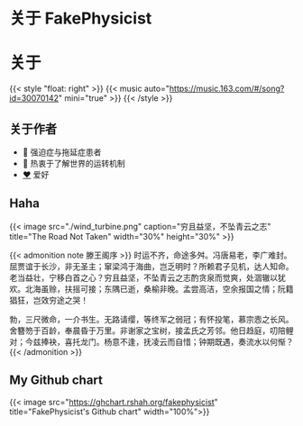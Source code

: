 # 关于 FakePhysicist

# 关于


{{< style "float: right" >}}
  {{< music auto="https://music.163.com/#/song?id=30070142" mini="true" >}}
{{< /style >}}

## 关于作者

- 🤪 强迫症与拖延症患者
- 🤔 热衷于了解世界的运转机制
- [❤️](/love/) 爱好

## Haha

{{< image src="./wind_turbine.png" caption="穷且益坚，不坠青云之志" title="The Road Not Taken" width="30%" height="30%" >}}

{{< admonition note 滕王阁序 >}}
时运不齐，命途多舛。冯唐易老，李广难封。屈贾谊于长沙，非无圣主；窜梁鸿于海曲，岂乏明时？所赖君子见机，达人知命。老当益壮，宁移白首之心？穷且益坚，不坠青云之志酌贪泉而觉爽，处涸辙以犹欢。北海虽赊，扶摇可接；东隅已逝，桑榆非晚。孟尝高洁，空余报国之情；阮籍猖狂，岂效穷途之哭！

勃，三尺微命，一介书生。无路请缨，等终军之弱冠；有怀投笔，慕宗悫之长风。舍簪笏于百龄，奉晨昏于万里。非谢家之宝树，接孟氏之芳邻。他日趋庭，叨陪鲤对；今兹捧袂，喜托龙门。杨意不逢，抚凌云而自惜；钟期既遇，奏流水以何惭？
{{< /admonition >}}

## My Github chart

{{< image src="https://ghchart.rshah.org/fakephysicist" title="FakePhysicist's Github chart" width="100%">}}

